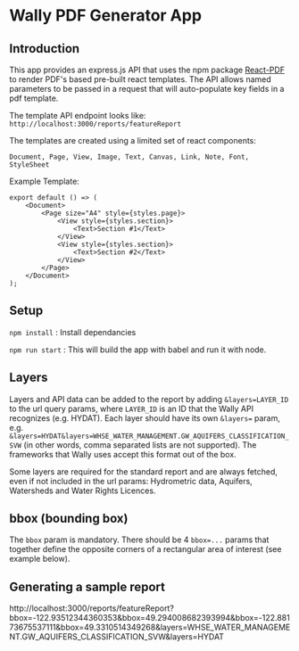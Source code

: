 # Wally PDF Generator App

## Introduction
This app provides an express.js API that uses the npm package [React-PDF](https://react-pdf.org/) to render 
PDF's based pre-built react templates.
The API allows named parameters to be passed in a request that will auto-populate key fields in a pdf template. 

The template API endpoint looks like:
``
http://localhost:3000/reports/featureReport
``

The templates are created using a limited set of react components:

``
Document, Page, View, Image, Text, Canvas, Link, Note, Font, StyleSheet
``

Example Template:
```
export default () => (
    <Document>
        <Page size="A4" style={styles.page}>
            <View style={styles.section}>
                <Text>Section #1</Text>
            </View>
            <View style={styles.section}>
                <Text>Section #2</Text>
            </View>
        </Page>
    </Document>
);
```
## Setup
``
npm install
``
: Install dependancies

``
npm run start
``
: This will build the app with babel and run it with node.

## Layers

Layers and API data can be added to the report by adding `&layers=LAYER_ID` to the url query params, where `LAYER_ID` is an ID that the Wally API recognizes (e.g. HYDAT). Each layer should have its own `&layers=` param, e.g. `&layers=HYDAT&layers=WHSE_WATER_MANAGEMENT.GW_AQUIFERS_CLASSIFICATION_SVW` (in other words, comma separated lists are not supported). The frameworks that Wally uses accept this format out of the box.

Some layers are required for the standard report and are always fetched, even if not included in the url params: Hydrometric data, Aquifers, Watersheds and Water Rights Licences.

## bbox (bounding box)

The `bbox` param is mandatory.  There should be 4 `bbox=...` params that together define the opposite corners of a rectangular area of interest (see example below).

## Generating a sample report

http://localhost:3000/reports/featureReport?bbox=-122.93512344360353&bbox=49.294008682393994&bbox=-122.88173675537111&bbox=49.3310514349268&layers=WHSE_WATER_MANAGEMENT.GW_AQUIFERS_CLASSIFICATION_SVW&layers=HYDAT
